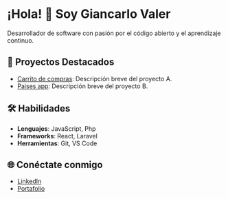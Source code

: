 # ¡Hola! 👋 Soy Giancarlo Valer

Desarrollador de software con pasión por el código abierto y el aprendizaje continuo.

## 🚀 Proyectos Destacados

- [Carrito de compras](https://github.com/sebastian705/carrito-compras.git): Descripción breve del proyecto A.
- [Paises app](https://github.com/sebastian705/paises-app.git): Descripción breve del proyecto B.

## 🛠️ Habilidades

- **Lenguajes**: JavaScript, Php
- **Frameworks**: React, Laravel
- **Herramientas**: Git, VS Code

## 🌐 Conéctate conmigo

- [LinkedIn](https://linkedin.com/in/sebastian-valer-362a61248)
- [Portafolio](https://sebastian705.github.io)


